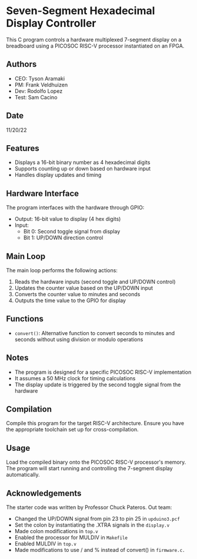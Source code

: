 # Seven-Segment Hexadecimal Display Controller

This C program controls a hardware multiplexed 7-segment display on a breadboard using a PICOSOC RISC-V processor instantiated on an FPGA.

## Authors

- CEO: Tyson Aramaki
- PM: Frank Veldhuizen
- Dev: Rodolfo Lopez
- Test: Sam Cacino

## Date

11/20/22

## Features

- Displays a 16-bit binary number as 4 hexadecimal digits
- Supports counting up or down based on hardware input
- Handles display updates and timing

## Hardware Interface

The program interfaces with the hardware through GPIO:

- Output: 16-bit value to display (4 hex digits)
- Input:
  - Bit 0: Second toggle signal from display
  - Bit 1: UP/DOWN direction control

## Main Loop

The main loop performs the following actions:

1. Reads the hardware inputs (second toggle and UP/DOWN control)
2. Updates the counter value based on the UP/DOWN input
3. Converts the counter value to minutes and seconds
4. Outputs the time value to the GPIO for display

## Functions

- `convert()`: Alternative function to convert seconds to minutes and seconds without using division or modulo operations

## Notes

- The program is designed for a specific PICOSOC RISC-V implementation
- It assumes a 50 MHz clock for timing calculations
- The display update is triggered by the second toggle signal from the hardware

## Compilation

Compile this program for the target RISC-V architecture. Ensure you have the appropriate toolchain set up for cross-compilation.

## Usage

Load the compiled binary onto the PICOSOC RISC-V processor's memory. The program will start running and controlling the 7-segment display automatically.

## Acknowledgements

The starter code was written by Professor Chuck Pateros. Out team:

- Changed the UP/DOWN signal from pin 23 to pin 25 in `upduino3.pcf`
- Set the colon by instantiating the .XTRA signals in the `display.v`
- Made colon modifications in `top.v`
- Enabled the processor for MULDIV in `Makefile`
- Enabled MULDIV in `top.v`
- Made modifications to use / and % instead of convert() in `firmware.c.`
